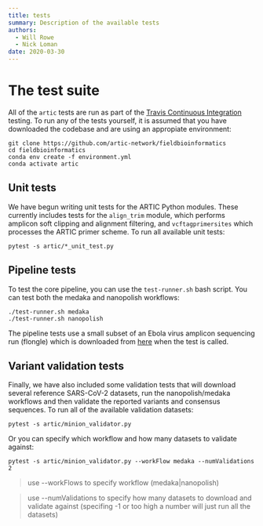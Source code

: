 ```yaml
---
title: tests
summary: Description of the available tests
authors:
  - Will Rowe
  - Nick Loman
date: 2020-03-30
---
```


# The test suite

All of the `artic` tests are run as part of the [Travis Continuous Integration](https://travis-ci.org/github/artic-network/fieldbioinformatics) testing. To run any of the tests yourself, it is assumed that you have downloaded the codebase and are using an appropiate environment:

```
git clone https://github.com/artic-network/fieldbioinformatics
cd fieldbioinformatics
conda env create -f environment.yml
conda activate artic
```

## Unit tests

We have begun writing unit tests for the ARTIC Python modules. These currently includes tests for the `align_trim` module, which performs amplicon soft clipping and alignment filtering, and `vcftagprimersites` which processes the ARTIC primer scheme. To run all available unit tests:

```
pytest -s artic/*_unit_test.py
```

## Pipeline tests

To test the core pipeline, you can use the `test-runner.sh` bash script. You can test both the medaka and nanopolish workflows:

```
./test-runner.sh medaka
./test-runner.sh nanopolish
```

The pipeline tests use a small subset of an Ebola virus amplicon sequencing run (flongle) which is downloaded from [here](http://artic.s3.climb.ac.uk/run-folders/EBOV_Amplicons_flongle.tar.gz) when the test is called.

## Variant validation tests

Finally, we have also included some validation tests that will download several reference SARS-CoV-2 datasets, run the nanopolish/medaka workflows and then validate the reported variants and consensus sequences. To run all of the available validation datasets:

```
pytest -s artic/minion_validator.py
```

Or you can specify which workflow and how many datasets to validate against:

```
pytest -s artic/minion_validator.py --workFlow medaka --numValidations 2
```

> use --workFlows to specify workflow (medaka|nanopolish)

> use --numValidations to specify how many datasets to download and validate against (specifing -1 or too high a number will just run all the datasets)
